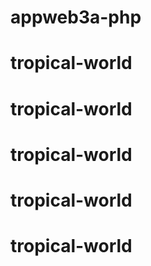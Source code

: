 # appweb3a-php
# tropical-world
# tropical-world
# tropical-world
# tropical-world
# tropical-world
